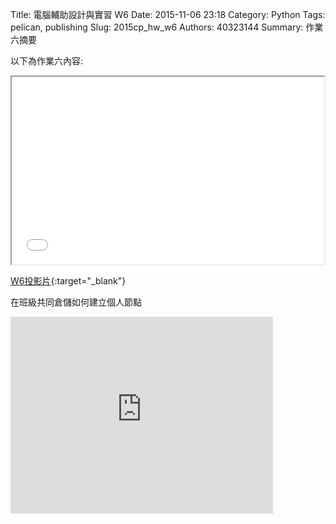 Title: 電腦輔助設計與實習  W6
Date: 2015-11-06 23:18
Category: Python
Tags: pelican, publishing
Slug: 2015cp_hw_w6
Authors: 40323144
Summary: 作業六摘要

以下為作業六內容:

<iframe src="40323144_cp_w6.html" width="500" height="300"></iframe>

[W6投影片](40323144_cp_w6.html){:target="_blank"}

在班級共同倉儲如何建立個人節點
<iframe width="420" height="315" src="https://www.youtube.com/embed/5FaR-BblOGo" frameborder="0" allowfullscreen></iframe>



